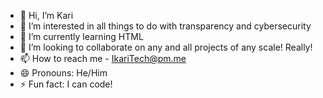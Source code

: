- 👋 Hi, I’m Kari
- 👀 I’m interested in all things to do with transparency and cybersecurity
- 🌱 I’m currently learning HTML
- 💞️ I’m looking to collaborate on any and all projects of any scale! Really!
- 📫 How to reach me - IkariTech@pm.me
- 😄 Pronouns: He/Him
- ⚡ Fun fact: I can code!
